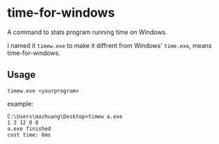 # time-for-windows

A command to stats program running time on Windows.

I named it `timew.exe` to make it diffrent from Windows' `time.exe`, means time-for-windows.

## Usage

```
timew.exe <yourprogram>
```

example:

```
C:\Users\mazhuang\Desktop>timew a.exe
1 3 12 0 0
a.exe finished
cost time: 6ms
```
